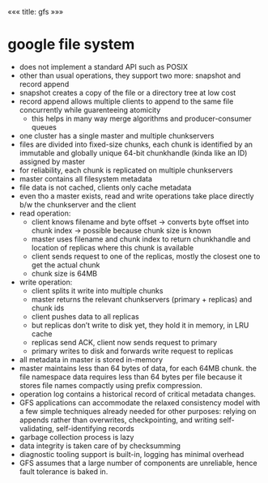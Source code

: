 «««
title: gfs
»»»

# google file system

- does not implement a standard API such as POSIX
- other than usual operations, they support two more: snapshot and record append
- snapshot creates a copy of the file or a directory tree at low cost
- record append allows multiple clients to append to the same file concurrently while guarenteeing atomicity 
    - this helps in many way merge algorithms and producer-consumer queues
- one cluster has a single master and multiple chunkservers
- files are divided into fixed-size chunks, each chunk is identified by an immutable and globally unique 64-bit chunkhandle (kinda like an ID) assigned by master
- for reliability, each chunk is replicated on multiple chunkservers
- master contains all filesystem metadata
- file data is not cached, clients only cache metadata
- even tho a master exists, read and write operations take place directly b/w the chunkserver and the client
- read operation:
    - client knows filename and byte offset -> converts byte offset into chunk index -> possible because chunk size is known
    - master uses filename and chunk index to return chunkhandle and location of replicas where this chunk is available
    - client sends request to one of the replicas, mostly the closest one to get the actual chunk
    - chunk size is 64MB
- write operation:
    - client splits it write into multiple chunks
    - master returns the relevant chunkservers (primary + replicas) and chunk ids
    - client pushes data to all replicas
    - but replicas don’t write to disk yet, they hold it in memory, in LRU cache
    - replicas send ACK, client now sends request to primary
    - primary writes to disk and forwards write request to replicas
- all metadata in master is stored in-memory
- master maintains less than 64 bytes of data, for each 64MB chunk. the file namespace data requires less than 64 bytes per file because it stores file names compactly using prefix compression.
- operation log contains a historical record of critical metadata changes.
- GFS applications can accommodate the relaxed consistency model with a few simple techniques already needed for other purposes: relying on appends rather than overwrites, checkpointing, and writing self-validating, self-identifying records
- garbage collection process is lazy
- data integrity is taken care of by checksumming
- diagnostic tooling support is built-in, logging has minimal overhead
- GFS assumes that a large number of components are unreliable, hence fault tolerance is baked in.
